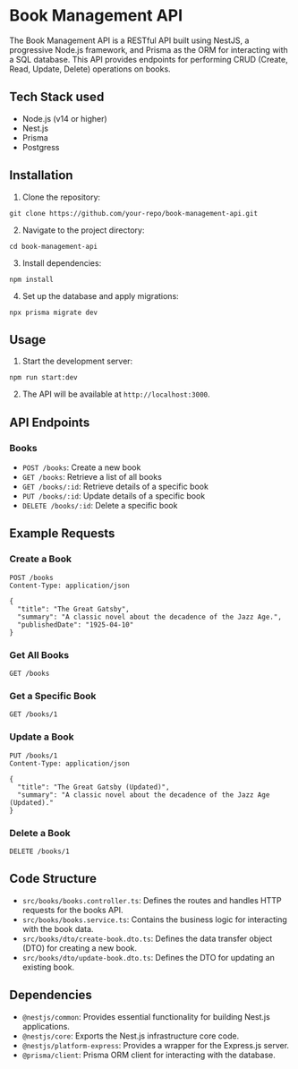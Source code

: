 # Book Management API

The Book Management API is a RESTful API built using NestJS, a progressive Node.js framework, and Prisma as the ORM for interacting with a SQL database. This API provides endpoints for performing CRUD (Create, Read, Update, Delete) operations on books.

## Tech Stack used

- Node.js (v14 or higher)
- Nest.js
- Prisma
- Postgress

## Installation

1. Clone the repository:

<pre>
<code class="language-bash">git clone https://github.com/your-repo/book-management-api.git</code>
</pre>

2. Navigate to the project directory:

<pre>
<code class="language-bash">cd book-management-api</code>
</pre>

3. Install dependencies:

<pre>
<code class="language-bash">npm install</code>
</pre>

4. Set up the database and apply migrations:

<pre>
<code class="language-bash">npx prisma migrate dev</code>
</pre>

## Usage

1. Start the development server:

<pre>
<code class="language-bash">npm run start:dev</code>
</pre>

2. The API will be available at `http://localhost:3000`.

## API Endpoints

### Books

- `POST /books`: Create a new book
- `GET /books`: Retrieve a list of all books
- `GET /books/:id`: Retrieve details of a specific book
- `PUT /books/:id`: Update details of a specific book
- `DELETE /books/:id`: Delete a specific book

## Example Requests

### Create a Book

<pre>
<code class="language-bash">POST /books
Content-Type: application/json

{
  "title": "The Great Gatsby",
  "summary": "A classic novel about the decadence of the Jazz Age.",
  "publishedDate": "1925-04-10"
}</code>
</pre>

### Get All Books

<pre>
<code class="language-bash">GET /books</code>
</pre>

### Get a Specific Book

<pre>
<code class="language-bash">GET /books/1</code>
</pre>

### Update a Book

<pre>
<code class="language-bash">PUT /books/1
Content-Type: application/json

{
  "title": "The Great Gatsby (Updated)",
  "summary": "A classic novel about the decadence of the Jazz Age (Updated)."
}</code>
</pre>

### Delete a Book

<pre>
<code class="language-bash">DELETE /books/1</code>
</pre>

## Code Structure

- `src/books/books.controller.ts`: Defines the routes and handles HTTP requests for the books API.
- `src/books/books.service.ts`: Contains the business logic for interacting with the book data.
- `src/books/dto/create-book.dto.ts`: Defines the data transfer object (DTO) for creating a new book.
- `src/books/dto/update-book.dto.ts`: Defines the DTO for updating an existing book.

## Dependencies

- `@nestjs/common`: Provides essential functionality for building Nest.js applications.
- `@nestjs/core`: Exports the Nest.js infrastructure core code.
- `@nestjs/platform-express`: Provides a wrapper for the Express.js server.
- `@prisma/client`: Prisma ORM client for interacting with the database.

